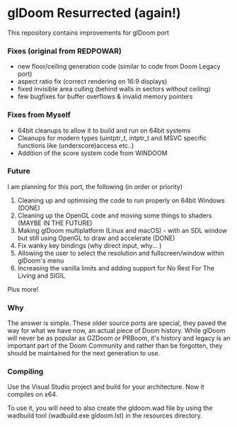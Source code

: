 # glDoom Resurrected (again!)
This repository contains improvements for glDoom port

### Fixes (original from REDPOWAR)
* new floor/ceiling generation code (similar to code from Doom Legacy port)
* aspect ratio fix (correct rendering on 16:9 displays)
* fixed invisible area culling (behind walls in sectors without ceiling)
* few bugfixes for buffer overflows & invalid memory pointers

### Fixes from Myself
* 64bit cleanups to allow it to build and run on 64bit systems
* Cleanups for modern types (uintptr_t, intptr_t and MSVC specific functions like (underscore)access etc..)
* Addition of the score system code from WINDOOM

### Future
I am planning for this port, the following (in order or priority)

1. Cleaning up and optimising the code to run properly on 64bit Windows (DONE)
2. Cleaning up the OpenGL code and moving some things to shaders (MAYBE IN THE FUTURE)
3. Making glDoom multiplatform (Linux and macOS) - with an SDL window but still using OpenGL to draw and accelerate (DONE)
4. Fix wanky key bindings (why direct input, why... )
5. Allowing the user to select the resolution and fullscreen/window within glDoom's menu
6. Increasing the vanilla limits and adding support for No Rest For The Living and SIGIL

Plus more!

### Why
The answer is simple. These older source ports are special, they paved the way for what we have now, an actual piece of Doom history. While glDoom will never be as popular as GZDoom or PRBoom, it's history and legacy is an important part of the Doom Community and rather than be forgotten, they should be maintained for the next generation to use.

### Compiling
Use the Visual Studio project and build for your architecture.
Now it compiles on x64.

To use it, you will need to also create the gldoom.wad file by using the wadbuild tool (wadbuild.exe gldoom.lst) in the resources directory.
